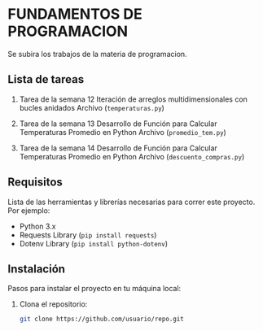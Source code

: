 # FUNDAMENTOS DE PROGRAMACION 

Se subira los trabajos de la materia de programacion.

## Lista de tareas

1. Tarea de la semana 12 Iteración de arreglos multidimensionales con bucles anidados
   Archivo (`temperaturas.py`)

2. Tarea de la semana 13 Desarrollo de Función para Calcular Temperaturas Promedio en Python
   Archivo (`promedio_tem.py`)

3. Tarea de la semana 14 Desarrollo de Función para Calcular Temperaturas Promedio en Python
   Archivo (`descuento_compras.py`)

## Requisitos

Lista de las herramientas y librerías necesarias para correr este proyecto. Por ejemplo:

- Python 3.x
- Requests Library (`pip install requests`)
- Dotenv Library (`pip install python-dotenv`)

## Instalación

Pasos para instalar el proyecto en tu máquina local:

1. Clona el repositorio:
   ```bash
   git clone https://github.com/usuario/repo.git


